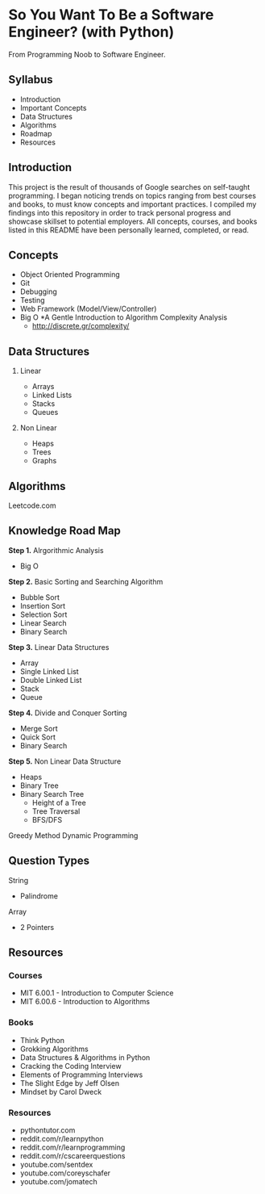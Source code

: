 # So You Want To Be a Software Engineer? (with Python)
From Programming Noob to Software Engineer.

## Syllabus
- Introduction
- Important Concepts
- Data Structures
- Algorithms
- Roadmap 
- Resources

## Introduction
This project is the result of thousands of Google searches on self-taught programming.
I began noticing trends on topics ranging from best courses and books, to must know concepts and important practices.
I compiled my findings into this repository in order to track personal progress and showcase skillset to potential employers.
All concepts, courses, and books listed in this README have been personally learned, completed, or read.

## Concepts
- Object Oriented Programming
- Git 
- Debugging
- Testing
- Web Framework (Model/View/Controller)
- Big O
	*A Gentle Introduction to Algorithm Complexity Analysis
	* http://discrete.gr/complexity/

## Data Structures
1. Linear 
    - Arrays
    - Linked Lists
    - Stacks
    - Queues

2. Non Linear
    - Heaps
    - Trees
    - Graphs 

## Algorithms
Leetcode.com 

## Knowledge Road Map
__Step 1.__
Alrgorithmic Analysis
- Big O

__Step 2.__
Basic Sorting and Searching Algorithm
- Bubble Sort
- Insertion Sort
- Selection Sort
- Linear Search
- Binary Search

__Step 3.__
Linear Data Structures
- Array
- Single Linked List
- Double Linked List
- Stack
- Queue

__Step 4.__
Divide and Conquer Sorting
- Merge Sort
- Quick Sort
- Binary Search

__Step 5.__
Non Linear Data Structure
- Heaps
- Binary Tree
- Binary Search Tree 
	- Height of a Tree
	- Tree Traversal
	- BFS/DFS 


Greedy Method
Dynamic Programming

## Question Types

String
- Palindrome

Array
- 2 Pointers 


## Resources
### Courses
- MIT 6.00.1 - Introduction to Computer Science
- MIT 6.00.6 - Introduction to Algorithms

### Books
- Think Python 
- Grokking Algorithms
- Data Structures & Algorithms in Python
- Cracking the Coding Interview
- Elements of Programming Interviews
- The Slight Edge by Jeff Olsen
- Mindset by Carol Dweck

### Resources
- pythontutor.com
- reddit.com/r/learnpython
- reddit.com/r/learnprogramming
- reddit.com/r/cscareerquestions
- youtube.com/sentdex
- youtube.com/coreyschafer
- youtube.com/jomatech